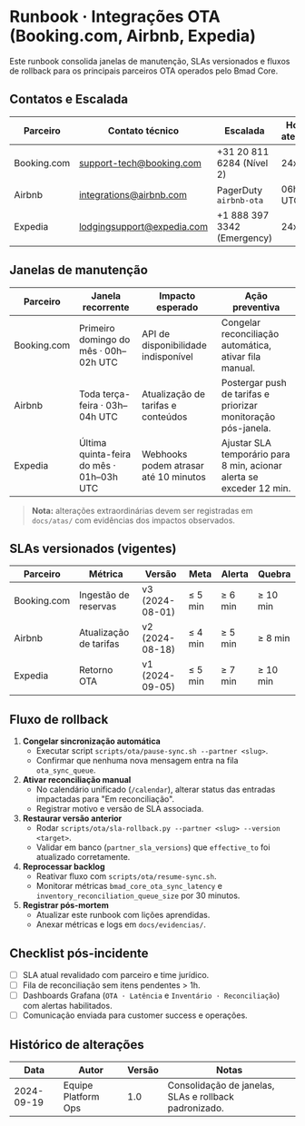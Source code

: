 # Runbook · Integrações OTA (Booking.com, Airbnb, Expedia)

Este runbook consolida janelas de manutenção, SLAs versionados e fluxos de rollback para os principais parceiros OTA operados pelo Bmad Core.

## Contatos e Escalada

| Parceiro | Contato técnico | Escalada | Horário de atendimento |
| --- | --- | --- | --- |
| Booking.com | support-tech@booking.com | +31 20 811 6284 (Nível 2) | 24x7 |
| Airbnb | integrations@airbnb.com | PagerDuty `airbnb-ota` | 06h–22h UTC |
| Expedia | lodgingsupport@expedia.com | +1 888 397 3342 (Emergency) | 24x7 |

## Janelas de manutenção

| Parceiro | Janela recorrente | Impacto esperado | Ação preventiva |
| --- | --- | --- | --- |
| Booking.com | Primeiro domingo do mês · 00h–02h UTC | API de disponibilidade indisponível | Congelar reconciliação automática, ativar fila manual.
| Airbnb | Toda terça-feira · 03h–04h UTC | Atualização de tarifas e conteúdos | Postergar push de tarifas e priorizar monitoração pós-janela.
| Expedia | Última quinta-feira do mês · 01h–03h UTC | Webhooks podem atrasar até 10 minutos | Ajustar SLA temporário para 8 min, acionar alerta se exceder 12 min.

> **Nota:** alterações extraordinárias devem ser registradas em `docs/atas/` com evidências dos impactos observados.

## SLAs versionados (vigentes)

| Parceiro | Métrica | Versão | Meta | Alerta | Quebra |
| --- | --- | --- | --- | --- | --- |
| Booking.com | Ingestão de reservas | v3 (2024-08-01) | ≤ 5 min | ≥ 6 min | ≥ 10 min |
| Airbnb | Atualização de tarifas | v2 (2024-08-18) | ≤ 4 min | ≥ 5 min | ≥ 8 min |
| Expedia | Retorno OTA | v1 (2024-09-05) | ≤ 5 min | ≥ 7 min | ≥ 10 min |

## Fluxo de rollback

1. **Congelar sincronização automática**
   - Executar script `scripts/ota/pause-sync.sh --partner <slug>`.
   - Confirmar que nenhuma nova mensagem entra na fila `ota_sync_queue`.
2. **Ativar reconciliação manual**
   - No calendário unificado (`/calendar`), alterar status das entradas impactadas para "Em reconciliação".
   - Registrar motivo e versão de SLA associada.
3. **Restaurar versão anterior**
   - Rodar `scripts/ota/sla-rollback.py --partner <slug> --version <target>`.
   - Validar em banco (`partner_sla_versions`) que `effective_to` foi atualizado corretamente.
4. **Reprocessar backlog**
   - Reativar fluxo com `scripts/ota/resume-sync.sh`.
   - Monitorar métricas `bmad_core_ota_sync_latency` e `inventory_reconciliation_queue_size` por 30 minutos.
5. **Registrar pós-mortem**
   - Atualizar este runbook com lições aprendidas.
   - Anexar métricas e logs em `docs/evidencias/`.

## Checklist pós-incidente

- [ ] SLA atual revalidado com parceiro e time jurídico.
- [ ] Fila de reconciliação sem itens pendentes > 1h.
- [ ] Dashboards Grafana (`OTA · Latência` e `Inventário · Reconciliação`) com alertas habilitados.
- [ ] Comunicação enviada para customer success e operações.

## Histórico de alterações

| Data | Autor | Versão | Notas |
| --- | --- | --- | --- |
| 2024-09-19 | Equipe Platform Ops | 1.0 | Consolidação de janelas, SLAs e rollback padronizado. |
